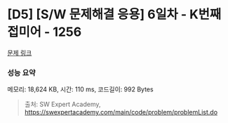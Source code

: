 # [D5] [S/W 문제해결 응용] 6일차 - K번째 접미어 - 1256 

[문제 링크](https://swexpertacademy.com/main/code/problem/problemDetail.do?contestProbId=AV18GHd6IskCFAZN) 

### 성능 요약

메모리: 18,624 KB, 시간: 110 ms, 코드길이: 992 Bytes



> 출처: SW Expert Academy, https://swexpertacademy.com/main/code/problem/problemList.do